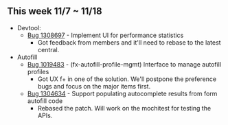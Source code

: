 ## This week 11/7 ~ 11/18
* Devtool:
    - [Bug 1308697](https://bugzilla.mozilla.org/show_bug.cgi?id=1308697) - Implement UI for performance statistics
        - Got feedback from members and it'll need to rebase to the latest central.
* Autofill
    - [Bug 1019483](https://bugzilla.mozilla.org/show_bug.cgi?id=1019483) - (fx-autofill-profile-mgmt) Interface to manage autofill profiles
        - Got UX f+ in one of the solution. We'll postpone the preference bugs and focus on the major items first.
    - [Bug 1304634](https://bugzilla.mozilla.org/show_bug.cgi?id=1304634) - Support populating autocomplete results from form autofill code
        - Rebased the patch. Will work on the mochitest for testing the APIs. 
